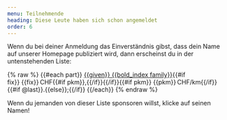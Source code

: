 ```yaml
---
menu: Teilnehmende
heading: Diese Leute haben sich schon angemeldet
order: 6
---
```

Wenn du bei deiner Anmeldung das Einverständnis gibst, dass dein Name auf unserer Homepage publiziert wird, dann erscheinst du in der untenstehenden Liste:


<div class="webData">
<div class="uk-card uk-card-small uk-card-hover uk-card-default">
<div class="uk-card-body">
{% raw %}
{{#each part}}
  <a title="{{grop}}" target="_blank" class="uk-link-text" href="{{link}}">{{given}}&nbsp;{{bold_index family}}</a>{{#if fix}}&nbsp;{{fix}}&#8239;CHF{{#if pkm}},{{/if}}{{/if}}{{#if pkm}}&nbsp;{{pkm}}&#8239;CHF/km{{/if}}{{#if @last}}.{{else}};{{/if}}
{{/each}}
{% endraw %}
</div></div>
</div>


Wenn du jemanden von dieser Liste sponsoren willst, klicke auf seinen Namen!